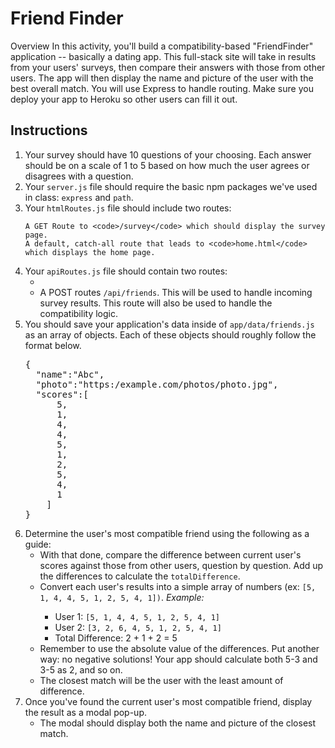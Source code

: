 <h1>Friend Finder</h1>
<p>Overview
In this activity, you'll build a compatibility-based "FriendFinder" application -- basically a dating app. This full-stack site will take in results from your users' surveys, then compare their answers with those from other users. The app will then display the name and picture of the user with the best overall match.
You will use Express to handle routing. Make sure you deploy your app to Heroku so other users can fill it out.</p>

<h2>Instructions</h2>

<ol>

<li>
    Your survey should have 10 questions of your choosing. Each answer should be on a scale of 1 to 5 based on how much the user agrees or disagrees with a question.
</li>

<li>Your <code>server.js</code> file should require the basic npm packages we've used in class: <code>express</code> and <code>path</code>.</li>

<li>Your <code>htmlRoutes.js</code> file should include two routes:

    A GET Route to <code>/survey</code> which should display the survey page.
    A default, catch-all route that leads to <code>home.html</code> which displays the home page.

<li>Your <code>apiRoutes.js</code> file should contain two routes:
    <ul>
    <li></li>
    <li>A POST routes <code>/api/friends</code>. This will be used to handle incoming survey results. This route will also be used to handle the compatibility logic.</li>
    </ul>
</li>

<li>You should save your application's data inside of <code>app/data/friends.js</code> as an array of objects. Each of these objects should roughly follow the format below.</li>
<pre>
{
  "name":"Abc",
  "photo":"https:/example.com/photos/photo.jpg",
  "scores":[
      5,
      1,
      4,
      4,
      5,
      1,
      2,
      5,
      4,
      1
    ]
}
</pre>

<li>
    Determine the user's most compatible friend using the following as a guide:
<ul>
    <li>
        With that done, compare the difference between current user's scores against those from other users, question by question. Add up the differences to calculate the <code>totalDifference</code>.
    </li>
    <li>
        Convert each user's results into a simple array of numbers (ex: <code>[5, 1, 4, 4, 5, 1, 2, 5, 4, 1])</code>.
        <em>Example:</em>
    </li>
        <ul>
            <li>User 1: <code>[5, 1, 4, 4, 5, 1, 2, 5, 4, 1]</code></li>
            <li>User 2: <code>[3, 2, 6, 4, 5, 1, 2, 5, 4, 1]</code></li>
            <li>Total Difference: 2 + 1 + 2 = 5</li>
        </ul>  
    <li>Remember to use the absolute value of the differences. Put another way: no negative solutions! Your app should calculate both 5-3 and 3-5 as 2, and so on.</li>
    <li>The closest match will be the user with the least amount of difference.</li>   
</li>
</ul>

<li>
    Once you've found the current user's most compatible friend, display the result as a modal pop-up.
    <ul>
        <li>The modal should display both the name and picture of the closest match.</li>
    </ul>
</li>
</ol>
